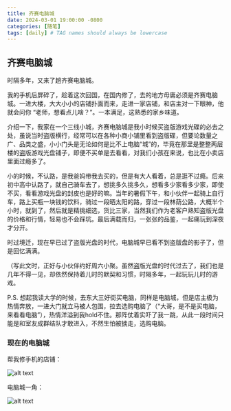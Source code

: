 ```yaml
---
title: 齐赛电脑城
date: 2024-03-01 19:00:00 -0800
categories: [随笔]
tags: [daily] # TAG names should always be lowercase
---
```


## 齐赛电脑城

时隔多年，又来了趟齐赛电脑城。

我的手机后屏碎了，趁着这次回国，在国内修了，去的地方毋庸必须是齐赛电脑城。一进大楼，大大小小的店铺扑面而来，走进一家店铺，和店主对一下眼神，他就会问你 “老师，想看点儿啥？”。一本满足，这熟悉的家乡味道。

介绍一下，我家在一个三线小城，齐赛电脑城是我小时候买盗版游戏光碟的必去之处，虽说当时盗版横行，经常可以在各种小商小铺里看到盗版碟，但要论数量之广、品类之盛，小小门头是无论如何是比不上电脑“城”的，毕竟在那里是整整两层楼的盗版游戏光盘铺子，即便不买单是去看看，对我们小孩在来说，也比在小卖店里面过瘾多了。

小的时候，不认路，是我爸妈带我去买的，但是有大人看着，总是逛不过瘾。后来初中高中认路了，就自己骑车去了，想挑多久挑多久，想看多少家看多少家，即使不买，看看游戏光盘的封皮也是好的嘛。当年的暑假下午，和小伙伴一起骑上自行车，路上买瓶一块钱的饮料，骑过一段晒太阳的路，穿过一段林荫公路，大概半个小时，就到了，然后就是精挑细选，货比三家，当然我们作为老客户熟知盗版光盘的价格和行情，轻易也不会踩坑。最后满载而归，一张张的品鉴，一起痛玩到深夜才分开。

时过境迁，现在早已过了盗版光盘的时代，电脑城早已看不到盗版盘的影子了，但是回忆满满。

（写此文时，正好与小伙伴约好周六小聚。虽然盗版光盘的时代过去了，我们也是几年不得一见，却依然保持着儿时的默契和习惯，时隔多年，一起玩玩儿时的游戏。

P.S. 想起我读大学的时候，去东大三好街买电脑，同样是电脑城，但是店主极为热情奔放，一进大门就立马被人包围，拉去选购电脑了（“大哥，是不是买电脑，来看看电脑”），热情洋溢到我hold不住。那阵仗着实吓了我一跳，从此一段时间只能是和室友成群结队才敢进入，不然生怕被掳走，选购电脑。

### 现在的电脑城

帮我修手机的店铺：

![alt text](2024-02-28-QiSaiTechShop/971709280016_.pic_hd.jpg)

电脑城一角：

![alt text](2024-02-28-QiSaiTechShop/951709280000_.pic_hd.jpg)